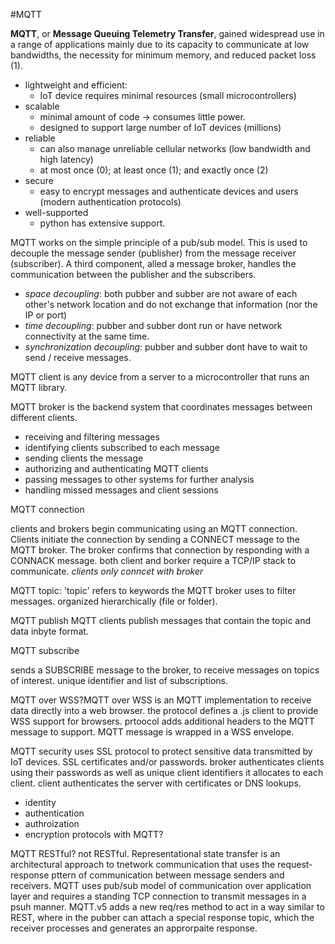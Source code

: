 #MQTT 

**MQTT**, or **Message Queuing Telemetry Transfer**, gained widespread use in a range of applications mainly due to its capacity to communicate at low bandwidths, the necessity for minimum memory, and reduced packet loss (1).

- lightweight and efficient:
	- IoT device requires minimal resources (small microcontrollers)
- scalable
	- minimal amount of code → consumes little power.
	- designed to support large number of IoT devices (millions)
- reliable
	- can also manage unreliable cellular networks (low bandwidth and high latency)
	- at most once (0); at least once (1); and exactly once (2)
- secure
	- easy to encrypt messages and authenticate devices and users (modern authentication protocols)
- well-supported
	- python has extensive support.

MQTT works on the simple principle of a pub/sub model. This is used to decouple the message sender (publisher) from the message receiver (subscriber). A third component, alled a message broker, handles the communication between the publisher and the subscribers.
- *space decoupling*: both pubber and subber are not aware of each other's network location and do not exchange that information (nor the IP or port)
- *time decoupling*: pubber and subber dont run or have network connectivity at the same time.
- *synchronization decoupling*: pubber and subber dont have to wait to send / receive messages.

MQTT client is any device from a server to a microcontroller that runs an MQTT library. 

MQTT broker is the backend system that coordinates messages between different clients.
- receiving and filtering messages
- identifying clients subscribed to each message
- sending clients the message
- authorizing and authenticating MQTT clients
- passing messages to other systems for further analysis
- handling missed messages and client sessions

MQTT connection

clients and brokers begin communicating using an MQTT connection. Clients initiate the connection by sending a CONNECT message to the MQTT broker. The broker confirms that connection by responding with a CONNACK message. both client and borker require a TCP/IP stack to communicate. *clients only conncet with broker*

MQTT topic: 'topic' refers to keywords the MQTT broker uses to filter messages. organized hierarchically (file or folder).

MQTT publish
MQTT clients publish messages that contain the topic and data inbyte format.

MQTT subscribe

sends a SUBSCRIBE message to the broker, to receive messages on topics of interest. unique identifier and list of subscriptions. 

MQTT over WSS?MQTT over WSS is an MQTT implementation to receive data directly into a web browser. the protocol defines a .js client to provide WSS support for browsers. prtoocol adds additional headers to the MQTT message to support. MQTT message is wrapped in a WSS envelope.

MQTT security
uses SSL protocol to protect sensitive data transmitted by IoT devices. SSL certificates and/or passwords. broker authenticates clients using their passwords as well as unique client identifiers it allocates to each client. client authenticates the server with certificates or DNS lookups. 
- identity
- authentication
- authroization
- encryption protocols with MQTT?

MQTT RESTful?
not RESTful. Representational state transfer is an architectural approach to tnetwork communication that uses the request-response pttern of communication between message senders and receivers. MQTT uses pub/sub model of communication over application layer and requires a standing TCP connection to transmit messages in a psuh manner. MQTT.v5 adds a new req/res method to act in a way similar to REST, where in the pubber can attach a special response topic, which the receiver processes and generates an approrpaite response.

